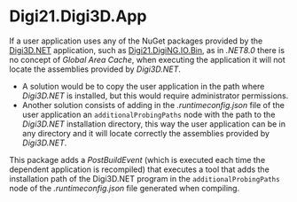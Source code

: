# Digi21.Digi3D.App

If a user application uses any of the NuGet packages provided by the [Digi3D.NET](https://www.digi21.net/Digi3D) application, such as [Digi21.DigiNG.IO.Bin](https://www.nuget.org/packages/Digi21.DigiNG.Io.Bin), as in _.NET8.0_ there is no concept of _Global Area Cache_, when executing the application it will not locate the assemblies provided by _Digi3D.NET_.

* A solution would be to copy the user application in the path where _Digi3D.NET_ is installed, but this would require administrator permissions.
* Another solution consists of adding in the _.runtimeconfig.json_ file of the user application an `additionalProbingPaths` node with the path to the _Digi3D.NET_ installation directory, this way the user application can be in any directory and it will locate correctly the assemblies provided by _Digi3D.NET_.

This package adds a _PostBuildEvent_ (which is executed each time the dependent application is recompiled) that executes a tool that adds the installation path of the Digi3D.NET program in the `additionalProbingPaths` node of the _.runtimeconfig.json_ file generated when compiling.
